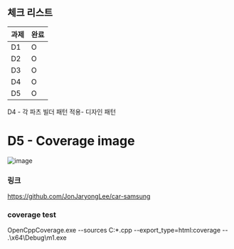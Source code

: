 ## 체크 리스트
|과제|완료|
|---|---|
|D1|O|
|D2|O|
|D3|O|
|D4|O|
|D5|O|

D4 - 각 파츠 빌더 패턴 적용- 디자인 패턴

# D5 - Coverage image 
![image](https://github.com/user-attachments/assets/3159a231-27be-405c-9279-4bc2b5d64672)

### 링크
https://github.com/JonJaryongLee/car-samsung

### coverage test
OpenCppCoverage.exe --sources C:*.cpp --export_type=html:coverage -- .\x64\Debug\m1.exe
